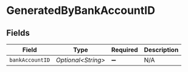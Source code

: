 # GeneratedByBankAccountID


## Fields

| Field               | Type                | Required            | Description         |
| ------------------- | ------------------- | ------------------- | ------------------- |
| `bankAccountID`     | *Optional\<String>* | :heavy_minus_sign:  | N/A                 |